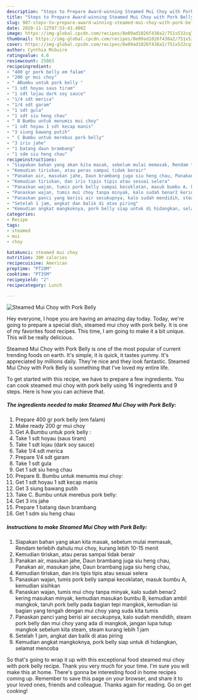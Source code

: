 ```yaml
---
description: "Steps to Prepare Award-winning Steamed Mui Choy with Pork Belly"
title: "Steps to Prepare Award-winning Steamed Mui Choy with Pork Belly"
slug: 987-steps-to-prepare-award-winning-steamed-mui-choy-with-pork-belly
date: 2020-11-12T07:53:43.400Z
image: https://img-global.cpcdn.com/recipes/8e09ad1026f438a2/751x532cq70/steamed-mui-choy-with-pork-belly-foto-resep-utama.jpg
thumbnail: https://img-global.cpcdn.com/recipes/8e09ad1026f438a2/751x532cq70/steamed-mui-choy-with-pork-belly-foto-resep-utama.jpg
cover: https://img-global.cpcdn.com/recipes/8e09ad1026f438a2/751x532cq70/steamed-mui-choy-with-pork-belly-foto-resep-utama.jpg
author: Cynthia McGuire
ratingvalue: 4.6
reviewcount: 25863
recipeingredient:
- "400 gr pork belly em falam"
- "200 gr mui choy"
- " ABumbu untuk pork belly "
- "1 sdt hoyau saus tiram"
- "1 sdt lojau dark soy sauce"
- "1/4 sdt merica"
- "1/4 sdt garam"
- "1 sdt gula"
- "1 sdt siu heng chau"
- " B Bumbu untuk menumis mui choy"
- "1 sdt hoyau 1 sdt kecap manis"
- "3 siung bawang putih"
- " C Bumbu untuk merebus pork belly"
- "3 iris jahe"
- "1 batang daun brambang"
- "1 sdm siu heng chau"
recipeinstructions:
- "Siapakan bahan yang akan kita masak, sebelum mulai memasak, Rendam terlebih dahulu mui choy, kurang lebih 10-15 menit"
- "Kemudian tiriskan, atau peras sampai tidak berair"
- "Panakan air, masukan jahe, Daun brambang juga siu heng chau, Panakan air, masukan jahe, Daun brambang juga siu heng chau,"
- "Kemudian tiriskan, dan iris tipis tipis atau sesuai selera"
- "Panaskan wajan, tumis pork belly sampai kecoklatan, masuk bumbu A, kemudian sisihkan"
- "Panaskan wajan, tumis mui choy tanpa minyak, kalo sudah benar2 kering masukan minyak, kemudian masukan bumbu B, kemudian ambil mangkok, taruh pork belly pada bagian tepi mangkok, kemudian isi bagian yang tengah dengan mui choy yang suda kita tumis"
- "Panaskan panci yang berisi air secukupnya, kalo sudah mendidih, steam pork belly dan mui choy yang ada di mangkok, jangan lupa tutup mangkok sebelum kita steam, steam kurang lebih 1 jam"
- "Setelah 1 jam, angkat dan balik di atas piring"
- "Kemudian angkat mangkoknya, pork belly siap untuk di hidangkan, selamat mencoba"
categories:
- Recipe
tags:
- steamed
- mui
- choy

katakunci: steamed mui choy 
nutrition: 300 calories
recipecuisine: American
preptime: "PT28M"
cooktime: "PT35M"
recipeyield: "2"
recipecategory: Lunch

---
```



![Steamed Mui Choy with Pork Belly](https://img-global.cpcdn.com/recipes/8e09ad1026f438a2/751x532cq70/steamed-mui-choy-with-pork-belly-foto-resep-utama.jpg)

Hey everyone, I hope you are having an amazing day today. Today, we're going to prepare a special dish, steamed mui choy with pork belly. It is one of my favorites food recipes. This time, I am going to make it a bit unique. This will be really delicious.



Steamed Mui Choy with Pork Belly is one of the most popular of current trending foods on earth. It's simple, it is quick, it tastes yummy. It's appreciated by millions daily. They're nice and they look fantastic. Steamed Mui Choy with Pork Belly is something that I've loved my entire life.


To get started with this recipe, we have to prepare a few ingredients. You can cook steamed mui choy with pork belly using 16 ingredients and 9 steps. Here is how you can achieve that.

<!--inarticleads1-->

##### The ingredients needed to make Steamed Mui Choy with Pork Belly:

1. Prepare 400 gr pork belly (em falam)
1. Make ready 200 gr mui choy
1. Get  A.Bumbu untuk pork belly :
1. Take 1 sdt hoyau (saus tiram)
1. Take 1 sdt lojau (dark soy sauce)
1. Take 1/4 sdt merica
1. Prepare 1/4 sdt garam
1. Take 1 sdt gula
1. Get 1 sdt siu heng chau
1. Prepare  B. Bumbu untuk menumis mui choy:
1. Get 1 sdt hoyau 1 sdt kecap manis
1. Get 3 siung bawang putih
1. Take  C. Bumbu untuk merebus pork belly:
1. Get 3 iris jahe
1. Prepare 1 batang daun brambang
1. Get 1 sdm siu heng chau




<!--inarticleads2-->

##### Instructions to make Steamed Mui Choy with Pork Belly:

1. Siapakan bahan yang akan kita masak, sebelum mulai memasak, Rendam terlebih dahulu mui choy, kurang lebih 10-15 menit
1. Kemudian tiriskan, atau peras sampai tidak berair
1. Panakan air, masukan jahe, Daun brambang juga siu heng chau, Panakan air, masukan jahe, Daun brambang juga siu heng chau,
1. Kemudian tiriskan, dan iris tipis tipis atau sesuai selera
1. Panaskan wajan, tumis pork belly sampai kecoklatan, masuk bumbu A, kemudian sisihkan
1. Panaskan wajan, tumis mui choy tanpa minyak, kalo sudah benar2 kering masukan minyak, kemudian masukan bumbu B, kemudian ambil mangkok, taruh pork belly pada bagian tepi mangkok, kemudian isi bagian yang tengah dengan mui choy yang suda kita tumis
1. Panaskan panci yang berisi air secukupnya, kalo sudah mendidih, steam pork belly dan mui choy yang ada di mangkok, jangan lupa tutup mangkok sebelum kita steam, steam kurang lebih 1 jam
1. Setelah 1 jam, angkat dan balik di atas piring
1. Kemudian angkat mangkoknya, pork belly siap untuk di hidangkan, selamat mencoba




So that's going to wrap it up with this exceptional food steamed mui choy with pork belly recipe. Thank you very much for your time. I'm sure you will make this at home. There's gonna be interesting food in home recipes coming up. Remember to save this page on your browser, and share it to your loved ones, friends and colleague. Thanks again for reading. Go on get cooking!
